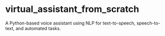 # virtual_assistant_from_scratch
A Python-based voice assistant using NLP for text-to-speech, speech-to-text, and automated tasks.
